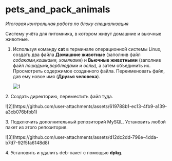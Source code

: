 # pets_and_pack_animals
<i>Итоговая контрольная работа по блоку специализация</i> <p>
Систему учёта для питомника, в котором живут домашние и вьючные животные.</p><p></p><p>
 1. Используя команду <b>cat</b> в терминале операционной системы Linux, создать
 два файла <b>Домашние животные</b> (заполнив файл <i>собаками,кошками,
 хомяками</i>) и <b>Вьючные животными</b> (заполнив файл <i>лошадьми,верблюдами и
 ослы</i>), а затем объединить их. Просмотреть содержимое созданного файла.
 Переименовать файл, дав ему новое имя (<b>Друзья человека</b>).</p><p>
![1](https://github.com/user-attachments/assets/5dd430d4-77b3-4d5e-aee0-6d088080dd50)
<p> 2. Создать директорию, переместить файл туда.</p><p>
![2](https://github.com/user-attachments/assets/619788b1-ec13-4fb9-a139-a3cb076bfbb1)
<p> 3. Подключить дополнительный репозиторий MySQL. Установить любой пакет
 из этого репозитория.</p><p>
 ![3](https://github.com/user-attachments/assets/d12dc2dd-796e-4dda-b7d7-92f5fa6148d8)
<p> 4. Установить и удалить deb-пакет с помощью <b>dpkg</b>.</p><p>

